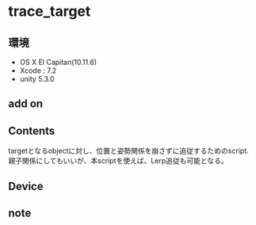# trace_target #

## 環境 ##
*	OS X El Capitan(10.11.6)
*	Xcode : 7.2
*	unity 5.3.0

## add on ##

## Contents ##
targetとなるobjectに対し、位置と姿勢関係を崩さずに追従するためのscript.  
親子関係にしてもいいが、本scriptを使えば、Lerp追従も可能となる。


## Device ##


## note ##







